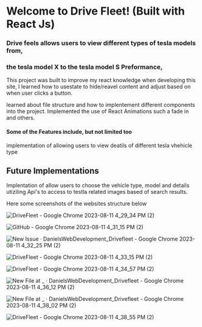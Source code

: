 # Welcome to Drive Fleet! (Built with React Js) 

### Drive feels allows users to view different types of tesla models from,
### the tesla model X to the tesla model S Preformance, 

This project was built to improve my react knowledge when developing this site,
I learned how to usestate to hide/reavel content and adjust based on when user clicks a button. 

learned about file structure and how to implentement different components into the project.
Implemented the use of React Animations such a fade in and others. 

#### Some of the Features include, but not limited too 
implementation of allowing users to view deatils of different tesla vhehicle type

## Future Implementations
Implentation of allow users to choose the vehicle type, model and 
details utiziling Api's to access to testla related images based of search results. 

Here some screenshots of the websites structure below

![DriveFleet - Google Chrome 2023-08-11 4_29_34 PM (2)](https://github.com/DanielsWebDevelopment/Drivefleet/assets/129445203/df4e1b2c-efdc-4343-a9b1-481154346553)

![GitHub - Google Chrome 2023-08-11 4_31_15 PM (2)](https://github.com/DanielsWebDevelopment/Drivefleet/assets/129445203/9fe01c8c-888d-44f7-82f7-4449a524278f)

![New Issue · DanielsWebDevelopment_Drivefleet - Google Chrome 2023-08-11 4_32_25 PM (2)](https://github.com/DanielsWebDevelopment/Drivefleet/assets/129445203/109343d6-92c0-49d5-91e7-9eb810f2ec9a)

![DriveFleet - Google Chrome 2023-08-11 4_33_15 PM (2)](https://github.com/DanielsWebDevelopment/Drivefleet/assets/129445203/ad91734d-a0ea-46b5-a5eb-95c1b60164f1)

![DriveFleet - Google Chrome 2023-08-11 4_34_57 PM (2)](https://github.com/DanielsWebDevelopment/Drivefleet/assets/129445203/8cf92871-3f3a-4fd3-b0c5-48b2de97c5ab)

![New File at _ · DanielsWebDevelopment_Drivefleet - Google Chrome 2023-08-11 4_36_12 PM (2)](https://github.com/DanielsWebDevelopment/Drivefleet/assets/129445203/50baf153-93d9-4b37-ae25-31efa6e54e3a)

![New File at _ · DanielsWebDevelopment_Drivefleet - Google Chrome 2023-08-11 4_38_02 PM (2)](https://github.com/DanielsWebDevelopment/Drivefleet/assets/129445203/5787e4ab-d5c8-4353-a7da-c95e88c84de3)

![DriveFleet - Google Chrome 2023-08-11 4_38_55 PM (2)](https://github.com/DanielsWebDevelopment/Drivefleet/assets/129445203/d761ef3c-48c8-4bdb-81aa-e68548d589c2)
